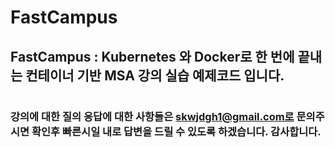 # FastCampus
## FastCampus : Kubernetes 와 Docker로 한 번에 끝내는 컨테이너 기반 MSA 강의 실습 예제코드 입니다.
#
### 강의에 대한 질의 응답에 대한 사항들은 skwjdgh1@gmail.com로 문의주시면 확인후 빠른시일 내로 답변을 드릴 수 있도록 하겠습니다. 감사합니다.  
